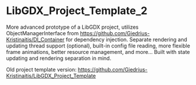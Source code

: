 # LibGDX_Project_Template_2
More advanced prototype of a LibGDX project, utilizes ObjectManagerInterface from https://github.com/Giedrius-Kristinaitis/DI_Container for dependency injection. Separate rendering and updating thread support (optional), built-in config file reading, more flexible frame animations, better resource management, and more... Built with state updating and rendering separation in mind.

Old project template version: https://github.com/Giedrius-Kristinaitis/LibGDX_Project_Template
